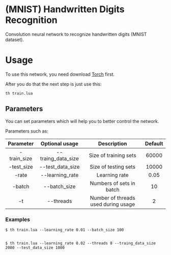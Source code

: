 # (MNIST) Handwritten Digits Recognition

Convolution neural network to recognize handwritten digits (MNIST dataset).

# Usage

To use this network, you need download [Torch](http://torch.ch/docs/getting-started.html#_) first.

After you do that the next step is just use this:

	th train.lua

## Parameters

You can set parameters which will help you to better control the network.

Parameters such as:

| Parameter | Optional usage | Description | Default |
| :-------: | :------------: | :--------: | :-----: |
| -train_size | --traing_data_size | Size of training sets | 60000 |
| -test_size | --test_data_size | Size of testing sets | 10000 |
| -rate | --learning_rate | Learning rate | 0.05 |
| -batch | --batch_size | Numbers of sets in batch | 10 |
| -t | --threads | Number of threads used during usage | 2 |


### Examples

	$ th train.lua --learning_rate 0.01 --batch_size 100


	$ th train.lua --learning_rate 0.02 --threads 8 --traing_data_size 2000 --test_data_size 1000
